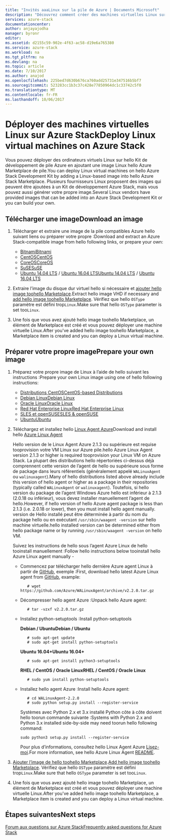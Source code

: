 ```yaml
---
title: "Invités aaaLinux sur la pile de Azure | Documents Microsoft"
description: "Découvrez comment créer des machines virtuelles Linux sur Azure Stack."
services: azure-stack
documentationcenter: 
author: anjayajodha
manager: byronr
editor: 
ms.assetid: d2155c59-902e-4f63-ac58-d19e6a765380
ms.service: azure-stack
ms.workload: na
ms.tgt_pltfrm: na
ms.devlang: na
ms.topic: article
ms.date: 7/10/2017
ms.author: anajod
ms.openlocfilehash: 225bed7d630b676ca760add25731e347516b5bf7
ms.sourcegitcommit: 523283cc1b3c37c428e77850964dc1c33742c5f0
ms.translationtype: MT
ms.contentlocale: fr-FR
ms.lasthandoff: 10/06/2017
---
```

# <a name="deploy-linux-virtual-machines-on-azure-stack"></a><span data-ttu-id="bb4cb-103">Déployer des machines virtuelles Linux sur Azure Stack</span><span class="sxs-lookup"><span data-stu-id="bb4cb-103">Deploy Linux virtual machines on Azure Stack</span></span>
<span data-ttu-id="bb4cb-104">Vous pouvez déployer des ordinateurs virtuels Linux sur hello Kit de développement de pile Azure en ajoutant une image Linux hello Azure Marketplace de pile.</span><span class="sxs-lookup"><span data-stu-id="bb4cb-104">You can deploy Linux virtual machines on hello Azure Stack Development Kit by adding a Linux-based image into hello Azure Stack Marketplace.</span></span> <span data-ttu-id="bb4cb-105">Plusieurs fournisseurs Linux proposent des images qui peuvent être ajoutées à un Kit de développement Azure Stack, mais vous pouvez aussi générer votre propre image.</span><span class="sxs-lookup"><span data-stu-id="bb4cb-105">Several Linux vendors have provided images that can be added into an Azure Stack Development Kit or you can build your own.</span></span>

## <a name="download-an-image"></a><span data-ttu-id="bb4cb-106">Télécharger une image</span><span class="sxs-lookup"><span data-stu-id="bb4cb-106">Download an image</span></span>
1. <span data-ttu-id="bb4cb-107">Télécharger et extraire une image de la pile compatibles Azure hello suivant liens ou préparer votre propre :</span><span class="sxs-lookup"><span data-stu-id="bb4cb-107">Download and extract an Azure Stack-compatible image from hello following links, or prepare your own:</span></span>
   
   * [<span data-ttu-id="bb4cb-108">Bitnami</span><span class="sxs-lookup"><span data-stu-id="bb4cb-108">Bitnami</span></span>](https://bitnami.com/azure-stack)
   * [<span data-ttu-id="bb4cb-109">CentOS</span><span class="sxs-lookup"><span data-stu-id="bb4cb-109">CentOS</span></span>](http://olstacks.cloudapp.net/latest/)
   * [<span data-ttu-id="bb4cb-110">CoreOS</span><span class="sxs-lookup"><span data-stu-id="bb4cb-110">CoreOS</span></span>](https://stable.release.core-os.net/amd64-usr/current/coreos_production_azure_image.vhd.bz2)
   * [<span data-ttu-id="bb4cb-111">SuSE</span><span class="sxs-lookup"><span data-stu-id="bb4cb-111">SuSE</span></span>](https://download.suse.com/Download?buildid=VCFi7y7MsFQ~)
   * <span data-ttu-id="bb4cb-112">[Ubuntu 14.04 LTS](https://partner-images.canonical.com/azure/azure_stack/) / [Ubuntu 16.04 LTS](http://cloud-images.ubuntu.com/releases/xenial/release/ubuntu-16.04-server-cloudimg-amd64-disk1.vhd.zip)</span><span class="sxs-lookup"><span data-stu-id="bb4cb-112">[Ubuntu 14.04 LTS](https://partner-images.canonical.com/azure/azure_stack/) / [Ubuntu 16.04 LTS](http://cloud-images.ubuntu.com/releases/xenial/release/ubuntu-16.04-server-cloudimg-amd64-disk1.vhd.zip)</span></span>
2. <span data-ttu-id="bb4cb-113">Extraire l’image du disque dur virtuel hello si nécessaire et [ajouter hello image toohello Marketplace](azure-stack-add-vm-image.md).</span><span class="sxs-lookup"><span data-stu-id="bb4cb-113">Extract hello image VHD if necessary and [add hello image toohello Marketplace](azure-stack-add-vm-image.md).</span></span> <span data-ttu-id="bb4cb-114">Vérifiez que hello `OSType` paramètre est défini trop`Linux`.</span><span class="sxs-lookup"><span data-stu-id="bb4cb-114">Make sure that hello `OSType` parameter is set too`Linux`.</span></span>
3. <span data-ttu-id="bb4cb-115">Une fois que vous avez ajouté hello image toohello Marketplace, un élément de Marketplace est créé et vous pouvez déployer une machine virtuelle Linux.</span><span class="sxs-lookup"><span data-stu-id="bb4cb-115">After you've added hello image toohello Marketplace, a Marketplace item is created and you can deploy a Linux virtual machine.</span></span>

## <a name="prepare-your-own-image"></a><span data-ttu-id="bb4cb-116">Préparer votre propre image</span><span class="sxs-lookup"><span data-stu-id="bb4cb-116">Prepare your own image</span></span>
1. <span data-ttu-id="bb4cb-117">Préparez votre propre image de Linux à l’aide de hello suivant les instructions :</span><span class="sxs-lookup"><span data-stu-id="bb4cb-117">Prepare your own Linux image using one of hello following instructions:</span></span>
   
   * [<span data-ttu-id="bb4cb-118">Distributions CentOS</span><span class="sxs-lookup"><span data-stu-id="bb4cb-118">CentOS-based Distributions</span></span>](../virtual-machines/linux/create-upload-centos.md?toc=%2fazure%2fvirtual-machines%2flinux%2ftoc.json)
   * [<span data-ttu-id="bb4cb-119">Debian Linux</span><span class="sxs-lookup"><span data-stu-id="bb4cb-119">Debian Linux</span></span>](../virtual-machines/linux/debian-create-upload-vhd.md?toc=%2fazure%2fvirtual-machines%2flinux%2ftoc.json)
   * [<span data-ttu-id="bb4cb-120">Oracle Linux</span><span class="sxs-lookup"><span data-stu-id="bb4cb-120">Oracle Linux</span></span>](../virtual-machines/linux/oracle-create-upload-vhd.md?toc=%2fazure%2fvirtual-machines%2flinux%2ftoc.json)
   * [<span data-ttu-id="bb4cb-121">Red Hat Enterprise Linux</span><span class="sxs-lookup"><span data-stu-id="bb4cb-121">Red Hat Enterprise Linux</span></span>](../virtual-machines/linux/redhat-create-upload-vhd.md?toc=%2fazure%2fvirtual-machines%2flinux%2ftoc.json)
   * [<span data-ttu-id="bb4cb-122">SLES et openSUSE</span><span class="sxs-lookup"><span data-stu-id="bb4cb-122">SLES & openSUSE</span></span>](../virtual-machines/linux/suse-create-upload-vhd.md?toc=%2fazure%2fvirtual-machines%2flinux%2ftoc.json)
   * [<span data-ttu-id="bb4cb-123">Ubuntu</span><span class="sxs-lookup"><span data-stu-id="bb4cb-123">Ubuntu</span></span>](../virtual-machines/linux/create-upload-ubuntu.md?toc=%2fazure%2fvirtual-machines%2flinux%2ftoc.json)
2. <span data-ttu-id="bb4cb-124">Téléchargez et installez hello [Linux Agent Azure](https://github.com/Azure/WALinuxAgent/)</span><span class="sxs-lookup"><span data-stu-id="bb4cb-124">Download and install hello [Azure Linux Agent](https://github.com/Azure/WALinuxAgent/)</span></span>
   
    <span data-ttu-id="bb4cb-125">Hello version de le Linux Agent Azure 2.1.3 ou supérieure est requise tooprovision votre VM Linux sur Azure pile.</span><span class="sxs-lookup"><span data-stu-id="bb4cb-125">hello Azure Linux Agent version 2.1.3 or higher is required tooprovision your Linux VM on Azure Stack.</span></span> <span data-ttu-id="bb4cb-126">La plupart des distributions hello répertoriées ci-dessus déjà comprennent cette version de l’agent de hello ou supérieure sous forme de package dans leurs référentiels (généralement appelé `WALinuxAgent` ou `walinuxagent`).</span><span class="sxs-lookup"><span data-stu-id="bb4cb-126">Many of hello distributions listed above already include this version of hello agent or higher as a package in their repositories (typically called `WALinuxAgent` or `walinuxagent`).</span></span> <span data-ttu-id="bb4cb-127">Toutefois, si hello version du package de l’agent Windows Azure hello est inférieur à 2.1.3 (2.0.18 ou inférieur), vous devez installer manuellement l’agent de hello.</span><span class="sxs-lookup"><span data-stu-id="bb4cb-127">However, if hello version of hello Azure agent package is less than 2.1.3 (i.e. 2.0.18 or lower), then you must install hello agent manually.</span></span> <span data-ttu-id="bb4cb-128">version de Hello installé peut être déterminée à partir du nom du package hello ou en exécutant `/usr/sbin/waagent -version` sur hello machine virtuelle.</span><span class="sxs-lookup"><span data-stu-id="bb4cb-128">hello installed version can be determined either from hello package name or by running `/usr/sbin/waagent -version` on hello VM.</span></span>
   
    <span data-ttu-id="bb4cb-129">Suivez les instructions de hello sous l’agent Azure Linux de hello tooinstall manuellement :</span><span class="sxs-lookup"><span data-stu-id="bb4cb-129">Follow hello instructions below tooinstall hello Azure Linux agent manually -</span></span>
   
   * <span data-ttu-id="bb4cb-130">Commencez par télécharger hello dernière Azure agent Linux à partir de [GitHub](https://github.com/Azure/WALinuxAgent/releases), exemple :</span><span class="sxs-lookup"><span data-stu-id="bb4cb-130">First, download hello latest Azure Linux agent from [GitHub](https://github.com/Azure/WALinuxAgent/releases), example:</span></span>
     
            # wget https://github.com/Azure/WALinuxAgent/archive/v2.2.0.tar.gz
   * <span data-ttu-id="bb4cb-131">Décompresser hello agent Azure :</span><span class="sxs-lookup"><span data-stu-id="bb4cb-131">Unpack hello Azure agent:</span></span>
     
            # tar -vzxf v2.2.0.tar.gz
   * <span data-ttu-id="bb4cb-132">Installez python-setuptools :</span><span class="sxs-lookup"><span data-stu-id="bb4cb-132">Install python-setuptools</span></span>
     
        <span data-ttu-id="bb4cb-133">**Debian / Ubuntu**</span><span class="sxs-lookup"><span data-stu-id="bb4cb-133">**Debian / Ubuntu**</span></span>
     
            # sudo apt-get update
            # sudo apt-get install python-setuptools
     
        <span data-ttu-id="bb4cb-134">**Ubuntu 16.04+**</span><span class="sxs-lookup"><span data-stu-id="bb4cb-134">**Ubuntu 16.04+**</span></span>
     
            # sudo apt-get install python3-setuptools
     
        <span data-ttu-id="bb4cb-135">**RHEL / CentOS / Oracle Linux**</span><span class="sxs-lookup"><span data-stu-id="bb4cb-135">**RHEL / CentOS / Oracle Linux**</span></span>
     
            # sudo yum install python-setuptools
   * <span data-ttu-id="bb4cb-136">Installez hello agent Azure :</span><span class="sxs-lookup"><span data-stu-id="bb4cb-136">Install hello Azure agent:</span></span>
     
            # cd WALinuxAgent-2.2.0
            # sudo python setup.py install --register-service
     
     <span data-ttu-id="bb4cb-137">Systèmes avec Python 2.x et 3.x installé Python côte à côte doivent hello toorun commande suivante :</span><span class="sxs-lookup"><span data-stu-id="bb4cb-137">Systems with Python 2.x and Python 3.x installed side-by-side may need toorun hello following command:</span></span>
     
         sudo python3 setup.py install --register-service
     <span data-ttu-id="bb4cb-138">Pour plus d’informations, consultez hello Linux Agent Azure [Lisez-moi](https://github.com/Azure/WALinuxAgent/blob/master/README.md).</span><span class="sxs-lookup"><span data-stu-id="bb4cb-138">For more information, see hello Azure Linux Agent [README](https://github.com/Azure/WALinuxAgent/blob/master/README.md).</span></span>
3. <span data-ttu-id="bb4cb-139">[Ajouter l’image de hello toohello Marketplace](azure-stack-add-vm-image.md).</span><span class="sxs-lookup"><span data-stu-id="bb4cb-139">[Add hello image toohello Marketplace](azure-stack-add-vm-image.md).</span></span> <span data-ttu-id="bb4cb-140">Vérifiez que hello `OSType` paramètre est défini trop`Linux`.</span><span class="sxs-lookup"><span data-stu-id="bb4cb-140">Make sure that hello `OSType` parameter is set too`Linux`.</span></span>
4. <span data-ttu-id="bb4cb-141">Une fois que vous avez ajouté hello image toohello Marketplace, un élément de Marketplace est créé et vous pouvez déployer une machine virtuelle Linux.</span><span class="sxs-lookup"><span data-stu-id="bb4cb-141">After you've added hello image toohello Marketplace, a Marketplace item is created and you can deploy a Linux virtual machine.</span></span>

## <a name="next-steps"></a><span data-ttu-id="bb4cb-142">Étapes suivantes</span><span class="sxs-lookup"><span data-stu-id="bb4cb-142">Next steps</span></span>
[<span data-ttu-id="bb4cb-143">Forum aux questions sur Azure Stack</span><span class="sxs-lookup"><span data-stu-id="bb4cb-143">Frequently asked questions for Azure Stack</span></span>](azure-stack-faq.md)

